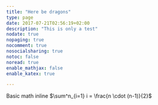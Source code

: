 ```yaml
---
title: "Here be dragons"
type: page
date: 2017-07-21T02:56:19+02:00
description: "This is only a test"
nodate: true
nopaging: true
nocomment: true
nosocialsharing: true
notoc: false
noread: true
enable_mathjax: false
enable_katex: true

---
```


Basic math inline $\sum^n_{i=1} i = \frac{n \cdot (n-1)}{2}$
